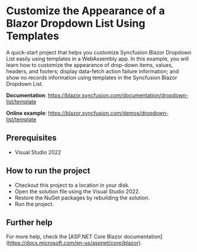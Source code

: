# Customize the Appearance of a Blazor Dropdown List Using Templates

A quick-start project that helps you customize Syncfusion Blazor Dropdown List easily using templates in a WebAssembly app. In this example, you will learn how to customize the appearance of drop-down items, values, headers, and footers; display data-fetch action failure information; and show no records information using templates in the Syncfusion Blazor Dropdown List.

**Documentation**: https://blazor.syncfusion.com/documentation/dropdown-list/template

**Online example**: https://blazor.syncfusion.com/demos/dropdown-list/template

## Prerequisites

* Visual Studio 2022

## How to run the project

* Checkout this project to a location in your disk.
* Open the solution file using the Visual Studio 2022.
* Restore the NuGet packages by rebuilding the solution.
* Run the project.

## Further help
For more help, check the [ASP.NET Core Blazor documentation] (https://docs.microsoft.com/en-us/aspnet/core/blazor).
